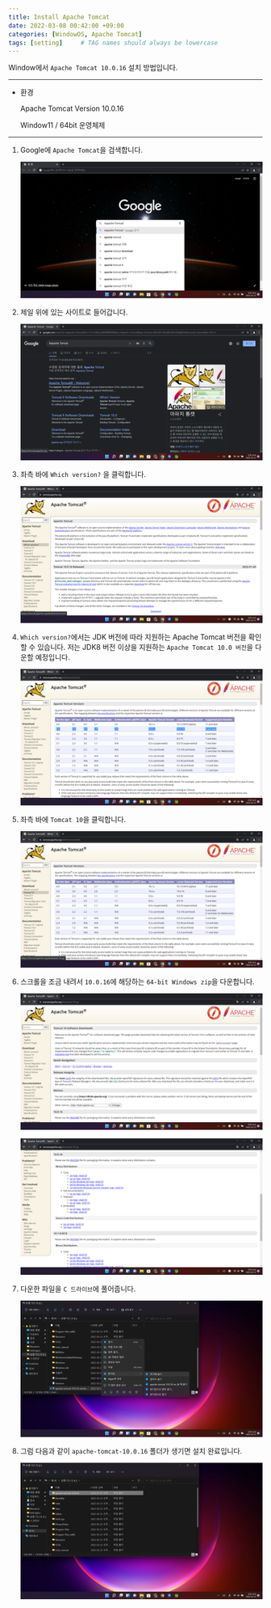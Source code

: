 ```yaml
---
title: Install Apache Tomcat
date: 2022-03-08 00:42:00 +09:00 
categories: [WindowOS, Apache Tomcat]
tags: [setting]     # TAG names should always be lowercase
---
```


Window에서 `Apache Tomcat 10.0.16` 설치 방법입니다.

---

- 환경
    
    Apache Tomcat Version 10.0.16<br>
    
    Window11 / 64bit 운영체제<br>
    
---

1. Google에 `Apache Tomcat`을 검색합니다.
    
    ![0.png](/assets/2022-03-08-Install-Apache-Tomcat/0.png)
    
2. 제일 위에 있는 사이트로 들어갑니다.
    
    ![1.png](/assets/2022-03-08-Install-Apache-Tomcat/1.png)
    
3. 좌측 바에 `Which version?` 을 클릭합니다.
    
    ![2.png](/assets/2022-03-08-Install-Apache-Tomcat/2.png)
    
4. `Which version?`에서는 JDK 버전에 따라 지원하는 Apache Tomcat 버전을 확인할 수 있습니다. 
    저는 JDK8 버전 이상을 지원하는 `Apache Tomcat 10.0 버전`을 다운할 예정입니다.
    
    ![4.png](/assets/2022-03-08-Install-Apache-Tomcat/3.png)
    
5. 좌측 바에 `Tomcat 10`을 클릭합니다.
    
    ![5.png](/assets/2022-03-08-Install-Apache-Tomcat/4.png)
    
6. 스크롤을 조금 내려서 `10.0.16`에 해당하는 `64-bit Windows zip`을 다운합니다.
    
    ![6.png](/assets/2022-03-08-Install-Apache-Tomcat/5.png)
    
    ![7.png](/assets/2022-03-08-Install-Apache-Tomcat/6.png)
    
7. 다운한 파일을 `C 드라이브`에 풀어줍니다.
    
    ![8.png](/assets/2022-03-08-Install-Apache-Tomcat/7.png)
    
8. 그럼 다음과 같이 `apache-tomcat-10.0.16` 폴더가 생기면 설치 완료입니다.
    
    ![9.png](/assets/2022-03-08-Install-Apache-Tomcat/8.png)